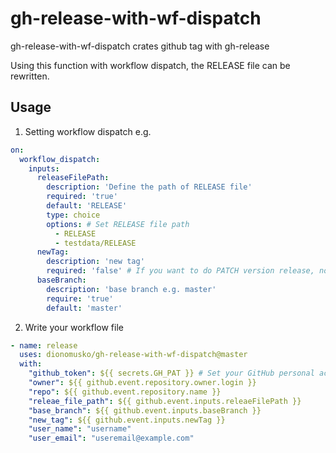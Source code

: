 # gh-release-with-wf-dispatch

gh-release-with-wf-dispatch crates github tag with gh-release

Using this function with workflow dispatch, the RELEASE file can be rewritten.


## Usage
1. Setting workflow dispatch
e.g.
```yaml
on:
  workflow_dispatch:
    inputs:
      releaseFilePath:
        description: 'Define the path of RELEASE file'
        required: 'true'
        default: 'RELEASE'
        type: choice
        options: # Set RELEASE file path
          - RELEASE
          - testdata/RELEASE
      newTag:
        description: 'new tag'
        required: 'false' # If you want to do PATCH version release, no input is required
      baseBranch:
        description: 'base branch e.g. master'
        require: 'true'
        default: 'master'
```

2. Write your workflow file
```yaml
- name: release
  uses: dionomusko/gh-release-with-wf-dispatch@master
  with:
    "github_token": ${{ secrets.GH_PAT }} # Set your GitHub personal access token (see: https://docs.github.com/ja/enterprise-cloud@latest/authentication/keeping-your-account-and-data-secure/creating-a-personal-access-token)
    "owner": ${{ github.event.repository.owner.login }}
    "repo": ${{ github.event.repository.name }}
    "releae_file_path": ${{ github.event.inputs.releaeFilePath }}
    "base_branch": ${{ github.event.inputs.baseBranch }}
    "new_tag": ${{ github.event.inputs.newTag }}
    "user_name": "username"
    "user_email": "useremail@example.com"
```

